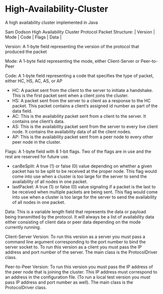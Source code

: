 # High-Availability-Cluster
A high availability cluster implemented in Java

Sam Dodson
High Availability Cluster Protocol
Packet Structure:
| Version | Mode | Code | Flags | Data |

Version: A 1-byte field representing the version of the protocol that produced the packet 

Mode: A 1-byte field representing the mode, either Client-Server or Peer-to-Peer

Code: A 1-byte field representing a code that specifies the type of packet, either HC, HS, AC, AS, or AP
  - HC: A packet sent from the client to the server to initiate a handshake. This is the first packet sent when a client joins the cluster.
  - HS: A packet sent from the server to a client as a response to the HC packet. This packet contains a client’s assigned id number as part of the data field.
  - AC: This is the availability packet sent from a client to the server. It contains one client’s data.
  - AS: This is the availability packet sent from the server to every live client node. It contains the availability data of all the client nodes.
  - AP: This is the availability packet sent from a peer node to every other peer node in the cluster.

Flags: A 1-byte field with 8 1-bit flags. Two of the flags are in use and the rest are reserved for future use.
  - canBeSplit: A true (1) or false (0) value depending on whether a given packet has to be split to be received at the proper node. This flag would come into use       when a cluster is too large for the server to send the availability of all nodes in one packet.
  - lastPacket: A true (1) or false (0) value signaling if a packet is the last to be received when multiple packets are being sent. This flag would come into use       when a cluster is too large for the server to send the availability of all nodes in one packet.

Data: This is a variable length field that represents the data or payload being transmitted by the protocol. It will always be a list of availability data either consisting of client data or peer data depending on the mode currently running.

Client-Server Version:
To run this version as a server you must pass a command line argument corresponding to the port number to bind the server socket to. To run this version as a client you must pass the IP address and port number of the server. The main class is the ProtocolDriver class.

Peer-to-Peer Version:
To run this version you must pass the IP address of the peer node that is joining the cluster. This IP address must correspond to an address in the configuration file. (To run a local test version you must pass IP address and port number as well). The main class is the ProtocolDriver class.
